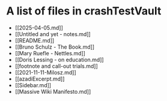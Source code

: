 # A list of files in crashTestVault

 - [[2025-04-05.md]]  
 - [[Untitled and yet - notes.md]]  
 - [[README.md]]  
 - [[Bruno Schulz - The Book.md]]  
 - [[Mary Ruefle - Nettles.md]]  
 - [[Doris Lessing - on education.md]]  
 - [[footnote and call-out trials.md]]  
 - [[2021-11-11-Milosz.md]]  
 - [[azadiExcerpt.md]]  
 - [[Sidebar.md]]  
 - [[Massive Wiki Manifesto.md]]  
